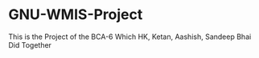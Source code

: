# GNU-WMIS-Project
This is the Project of the BCA-6 Which HK, Ketan, Aashish, Sandeep Bhai Did Together 
